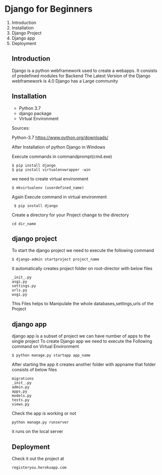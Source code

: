 # Django for Beginners

<ol>
  <li>Introduction</li> 
  <li>Installation</li>
  <li>Django Project</li>
  <li>Django app</li>
  <li>Deployment</li>

## Introduction

  Django is a python webframework used to create a webapps.
  It consists of predefined modules for Backend
  The Latest Version of the Django webframework is 4.0 
  Django has a Large community

## Installation

  <ul>
    <li>Python 3.7</li>
    <li>django package </li>
    <li>Virtual Environment </li>
   </ul>

   Sources:

   Python-3.7 https://www.python.org/downloads/

   After Installation of python 
   Django in Windows

   Execute commands in commandprompt(cmd.exe)

   ```
   $ pip install django
   $ pip install virtualenvwrapper -win
   ```
   we need to create virtual environment

   ```
   $ mkvirtualenv (userdefined_name)
   ```
  Again Execute command in virtual environment

  ```
   $ pip install django
   ```
  Create a directory for your Project
  change to the directory
  ```
  cd dir_name
  ```
## django project
  
  To start the django project we need to execute the following command
  
  ```
  $ django-admin startproject project_name
  ```
  it automatically creates project folder on root-director with below files
  
  ```
  _init_.py
  asgi.py
  settings.py
  urls.py
  wsgi.py
  ```
  This Files helps to Manipulate the whole databases,settings,urls of the Project
  
## django app
  
  django app is a subset of project we can have number of apps to the single project
  To create Django app we need to execute the Following command on Virtual Environment
  
  ```
  $ python manage.py startapp app_name
  ```
  
  After starting the app it creates another folder with appname that folder consists of below files
  
  ```
  migrations
  _init_.py
  admin.py
  apps.py
  models.py
  tests.py
  views.py
  ```
  Check the app is working or not
  
  ```
  python manage.py runserver
  ```
  it runs on the local server
  
## Deployment
  Check it out the project at
  ```
  registeryou.herokuapp.com
  ```
 


